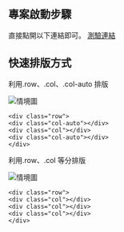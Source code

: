 ## 專案啟動步驟

直接點開以下連結即可。
[測驗連結](https://a7912102002.github.io/caleb "測驗連結")


## 快速排版方式
利用.row、.col、.col-auto 排版

![情境圖](https://a7912102002.github.io/caleb/readme_img/row1.jpg "情境圖")

```程式類型
<div class="row">
<div class="col-auto"></div>
<div class="col"></div>
<div class="col-auto"></div>
</div>
```

利用.row、.col 等分排版

![情境圖](https://a7912102002.github.io/caleb/readme_img/row2.jpg "情境圖")

```程式類型
<div class="row">
<div class="col"></div>
<div class="col"></div>
<div class="col"></div>
</div>
```
